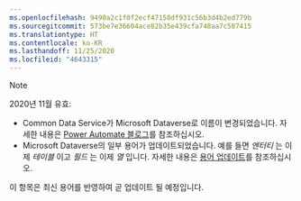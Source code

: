 ```yaml
---
ms.openlocfilehash: 9490a2c1f0f2ecf47158df931c56b3d4b2ed779b
ms.sourcegitcommit: 573be7e36604ace82b35e439cfa748aa7c587415
ms.translationtype: HT
ms.contentlocale: ko-KR
ms.lasthandoff: 11/25/2020
ms.locfileid: "4643315"
---
```

> [!NOTE]
> 2020년 11월 유효:
>
> - Common Data Service가 Microsoft Dataverse로 이름이 변경되었습니다. 자세한 내용은 [Power Automate 블로그](https://aka.ms/PAuAppBlog)를 참조하십시오.
> - Microsoft Dataverse의 일부 용어가 업데이트되었습니다. 예를 들면 *엔터티* 는 이제 *테이블* 이고 *필드* 는 이제 *열* 입니다. 자세한 내용은 [용어 업데이트](https://go.microsoft.com/fwlink/?linkid=2147247)를 참조하십시오.
>
> 이 항목은 최신 용어를 반영하여 곧 업데이트 될 예정입니다.
